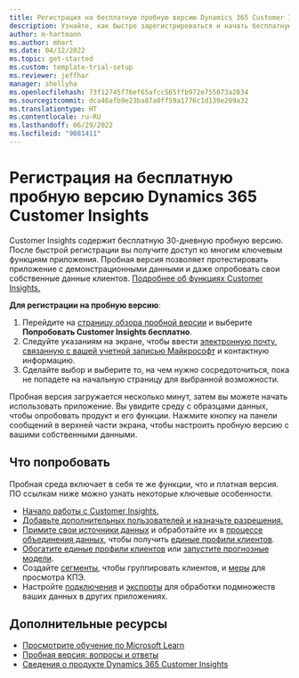 ```yaml
---
title: Регистрация на бесплатную пробную версию Dynamics 365 Customer Insights
description: Узнайте, как быстро зарегистрироваться и начать бесплатную пробную версию Customer Insights. Изучите приложение и найдите дополнительные учебные ресурсы.
author: m-hartmann
ms.author: mhart
ms.date: 04/12/2022
ms.topic: get-started
ms.custom: template-trial-setup
ms.reviewer: jeffhar
manager: shellyha
ms.openlocfilehash: 73f12745f76ef65afcc565ffb972e755073a2834
ms.sourcegitcommit: dca46afb9e23ba87a0ff59a1776c1d139e209a32
ms.translationtype: HT
ms.contentlocale: ru-RU
ms.lasthandoff: 06/29/2022
ms.locfileid: "9081411"
---
```

# <a name="sign-up-for-a-free-dynamics-365-customer-insights-trial"></a>Регистрация на бесплатную пробную версию Dynamics 365 Customer Insights

Customer Insights содержит бесплатную 30-дневную пробную версию. После быстрой регистрации вы получите доступ ко многим ключевым функциям приложения. Пробная версия позволяет протестировать приложение с демонстрационными данными и даже опробовать свои собственные данные клиентов. [Подробнее об функциях Customer Insights.](overview.md)

**Для регистрации на пробную версию**:

1. Перейдите на [страницу обзора пробной версии](https://dynamics.microsoft.com/ai/customer-insights/) и выберите **Попробовать Customer Insights бесплатно**.
1. Следуйте указаниям на экране, чтобы ввести [электронную почту, связанную с вашей учетной записью Майкрософт](https://support.microsoft.com/windows/what-is-a-microsoft-account-4a7c48e9-ff5a-e9c6-5a5c-1a57d66c3bfa) и контактную информацию.
1. Сделайте выбор и выберите то, на чем нужно сосредоточиться, пока не попадете на начальную страницу для выбранной возможности.

Пробная версия загружается несколько минут, затем вы можете начать использовать приложение. Вы увидите среду с образцами данных, чтобы опробовать продукт и его функции. Нажмите кнопку на панели сообщений в верхней части экрана, чтобы настроить пробную версию с вашими собственными данными.

## <a name="what-to-try"></a>Что попробовать

Пробная среда включает в себя те же функции, что и платная версия. ПО ссылкам ниже можно узнать некоторые ключевые особенности.

- [Начало работы с Customer Insights.](get-started.md)
- [Добавьте дополнительных пользователей и назначьте разрешения.](permissions.md)
- [Примите свои источники данных](data-sources.md) и обработайте их в [процессе объединения данных](data-unification.md), чтобы получить [единые профили клиентов](customer-profiles.md).
- [Обогатите единые профили клиентов](enrichment-hub.md) или [запустите прогнозные модели](predictions-overview.md).
- Создайте [сегменты](segments.md), чтобы группировать клиентов, и [меры](measures.md) для просмотра КПЭ.
- Настройте [подключения](connections.md) и [экспорты](export-destinations.md) для обработки подмножеств ваших данных в других приложениях.

## <a name="additional-resources"></a>Дополнительные ресурсы

- [Просмотрите обучение по Microsoft Learn](/learn/browse/?filter-products=dynamics-dynamics-cust-insights)
- [Пробная версия: вопросы и ответы](trial-faq.md)
- [Сведения о продукте Dynamics 365 Customer Insights](https://dynamics.microsoft.com/ai/customer-insights/)
